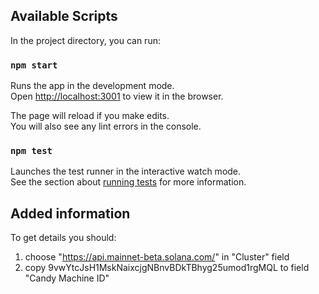 
## Available Scripts

In the project directory, you can run:

### `npm start`

Runs the app in the development mode.\
Open [http://localhost:3001](http://localhost:3001) to view it in the browser.

The page will reload if you make edits.\
You will also see any lint errors in the console.

### `npm test`

Launches the test runner in the interactive watch mode.\
See the section about [running tests](https://facebook.github.io/create-react-app/docs/running-tests) for more information.


## Added information

To get details you should: 

1) choose "https://api.mainnet-beta.solana.com/" in "Cluster" field
2) copy 9vwYtcJsH1MskNaixcjgNBnvBDkTBhyg25umod1rgMQL to field "Candy Machine ID"